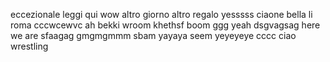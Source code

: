 eccezionale
leggi qui
wow
altro giorno altro regalo
yesssss
ciaone
bella li roma
cccwcewvc
ah bekki
wroom
khethsf
boom
ggg
yeah
dsgvagsag
here we are
sfaagag
gmgmgmmm
sbam
yayaya
seem
yeyeyeye
cccc
ciao
wrestling
